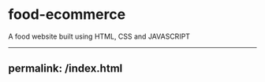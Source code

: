 # food-ecommerce

A food website built using HTML, CSS and JAVASCRIPT

---

## permalink: /index.html

